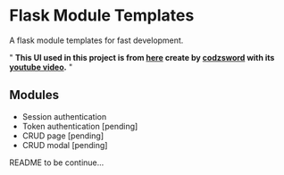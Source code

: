# Flask Module Templates

A flask module templates for fast development.

" **This UI used in this project is from [here](https://github.com/codzsword/sidebar-bootstrap) create by [codzsword](https://github.com/codzsword) with its [youtube video](https://www.youtube.com/watch?v=i7uJAOFEd4g).** "

## Modules
* Session authentication
* Token authentication [pending]
* CRUD page [pending]
* CRUD modal [pending]

README to be continue...
